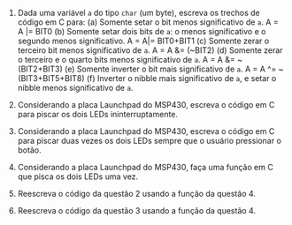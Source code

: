 1. Dada uma variável `a` do tipo `char` (um byte), escreva os trechos de código em C para:
	(a) Somente setar o bit menos significativo de `a`.
	A = A |= BIT0
	(b) Somente setar dois bits de `a`: o menos significativo e o segundo menos significativo.
	A = A|= BIT0+BIT1
	(c) Somente zerar o terceiro bit menos significativo de `a`.
	A = A &= (~BIT2)
	(d) Somente zerar o terceiro e o quarto bits menos significativo de `a`.
	A = A &= ~(BIT2+BIT3)
	(e) Somente inverter o bit mais significativo de `a`.
	A = A ^= ~(BIT3+BIT5+BIT8)
	(f) Inverter o nibble mais significativo de `a`, e setar o nibble menos significativo de `a`. 

2. Considerando a placa Launchpad do MSP430, escreva o código em C para piscar os dois LEDs ininterruptamente.

3. Considerando a placa Launchpad do MSP430, escreva o código em C para piscar duas vezes os dois LEDs sempre que o usuário pressionar o botão.

4. Considerando a placa Launchpad do MSP430, faça uma função em C que pisca os dois LEDs uma vez.

5. Reescreva o código da questão 2 usando a função da questão 4.

6. Reescreva o código da questão 3 usando a função da questão 4.

